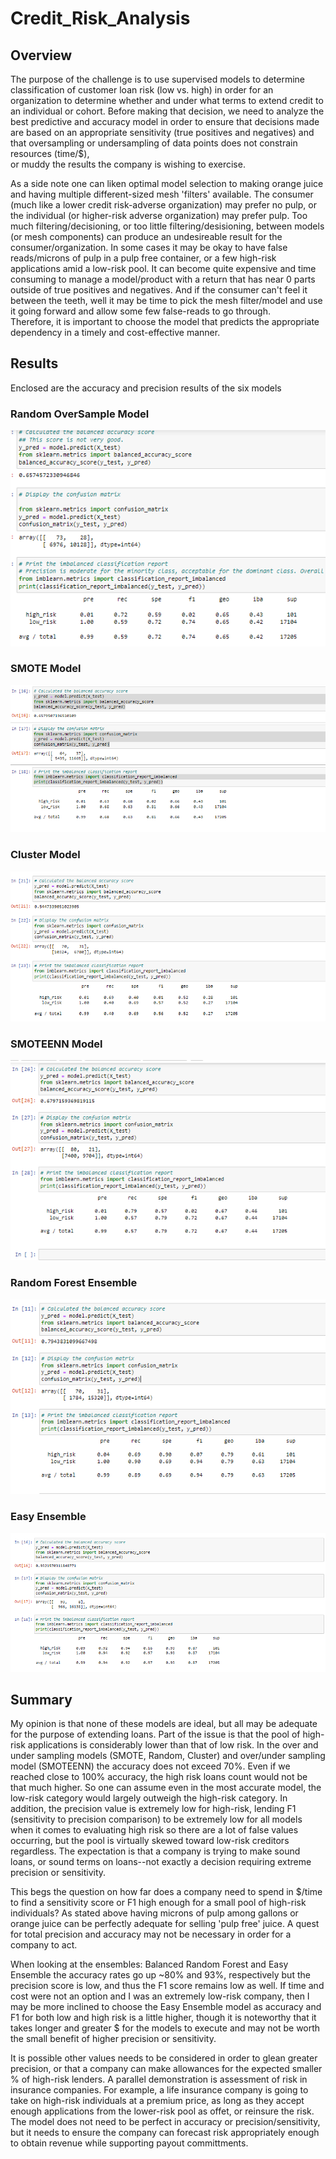 # Credit_Risk_Analysis

## Overview 
The purpose of the challenge is to use supervised models to determine classification of customer loan risk (low vs. high) in order for an organization to determine whether and under what terms to extend credit to an individual or cohort. 
Before making that decision, we need to analyze the best predictive and accuracy model in order to ensure that decisions made are based on an appropriate sensitivity (true positives and negatives) and that oversampling or undersampling of data points does not constrain resources (time/$),    
or muddy the results the company is wishing to exercise.  

As a side note one can liken optimal model selection to making orange juice and having multiple different-sized mesh 'filters' available. The consumer (much like a lower credit risk-adverse organization) may prefer no pulp, or the individual (or higher-risk adverse organization) may prefer pulp. 
Too much filtering/decisioning, or too little filtering/desisioning, between models (or mesh components) can produce an undesireable result for the consumer/organization. In some cases it may be okay to have false reads/microns of pulp in a pulp free container, or a few high-risk applications amid a low-risk pool. It can become quite expensive and time consuming 
to manage a model/product with a return that has near 0 parts outside of true positives and negatives. And if the consumer can't feel it between the teeth, well it may be time to pick the mesh filter/model and use it going forward and allow some few false-reads to go through.    
Therefore, it is important to choose the model that predicts the appropriate dependency in a timely and cost-effective manner.   

## Results 
Enclosed are the accuracy and precision results of the six models 

### Random OverSample Model
![Exhibit1](https://github.com/ljlodl5/Credit_Risk_Analysis/blob/main/Random%20Sampling.PNG)

### SMOTE Model

![Exhibit2](https://github.com/ljlodl5/Credit_Risk_Analysis/blob/main/Smote%20Sampling.PNG)

### Cluster Model

![Exhibit3](https://github.com/ljlodl5/Credit_Risk_Analysis/blob/main/Cluster%20Sampling.PNG)

### SMOTEENN Model

![Exhibit4](https://github.com/ljlodl5/Credit_Risk_Analysis/blob/main/Smoteen%20Sampling.PNG)

### Random Forest Ensemble 

![Exhibit5](https://github.com/ljlodl5/Credit_Risk_Analysis/blob/main/Balanced%20Random%20Forest%20Sampling.PNG)

### Easy Ensemble 

![Exhibit6](https://github.com/ljlodl5/Credit_Risk_Analysis/blob/main/Easy%20Ensemble%20Classifier.PNG)



## Summary 
My opinion is that none of these models are ideal, but all may be adequate for the purpose of extending loans. Part of the issue is that the pool of high-risk applications is considerably lower than that of low risk.
In the over and under sampling models (SMOTE, Random, Cluster) and over/under sampling model (SMOTEENN) the accuracy does not exceed 70%. Even if we reached close to 100% accuracy, the high risk loans count would not be that much higher. So one can assume even in the most accurate model, the low-risk category would largely outweigh the high-risk category. 
In addition, the precision value is extremely low for high-risk, lending F1 (sensitivity to precision comparison) to be extremely low for all models when it comes to evaluating high risk so there are a lot of false values occurring, but the pool is virtually skewed toward low-risk creditors regardless. 
The expectation is that a company is trying to make sound loans, or sound terms on loans--not exactly a decision requiring extreme precision or sensitivity.  

This begs the question on how far does a company need to spend in $/time to find a sensitivity score or F1 high enough for a small pool of high-risk individuals?
As stated above having microns of pulp among gallons or orange juice can be perfectly adequate for selling 'pulp free' juice. A quest for total precision and accuracy may not be necessary in order for a company to act.  

When looking at the ensembles: Balanced Random Forest and Easy Ensemble the accuracy rates go up ~80% and 93%, respectively but the precision score is low, and thus the F1 score remains low as well. 
If time and cost were not an option and I was an extremely low-risk company, then I may be more inclined to choose the Easy Ensemble model as accuracy and F1 for both low and high risk is a little higher, though it is noteworthy that it takes longer and greater $ for the models to execute and may not be worth the small benefit of higher precision or sensitivity.

It is possible other values needs to be considered in order to glean greater precision, or that a company can make allowances for the expected smaller % of high-risk lenders. 
A parallel demonstration is assessment of risk in insurance companies. For example, a life insurance company is going to take on high-risk individuals at a premium price, as long as they accept enough applications from the lower-risk pool as offet, or reinsure the risk.
The model does not need to be perfect in accuracy or precision/sensitivity, but it needs to ensure the company can forecast risk appropriately enough to obtain revenue while supporting payout committments. 
 
 
